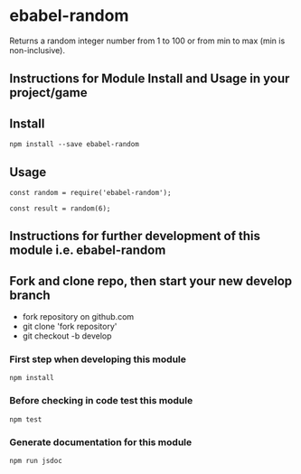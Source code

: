 # ebabel-random
Returns a random integer number from 1 to 100 or from min to max (min is non-inclusive).

## Instructions for Module Install and Usage in your project/game

## Install
```
npm install --save ebabel-random
```

## Usage
```
const random = require('ebabel-random');

const result = random(6);
```


## Instructions for further development of this module i.e. ebabel-random

## Fork and clone repo, then start your new develop branch

* fork repository on github.com
* git clone 'fork repository'
* git checkout -b develop

### First step when developing this module
```
npm install
```

### Before checking in code test this module
```
npm test
```

### Generate documentation for this module
```
npm run jsdoc
```